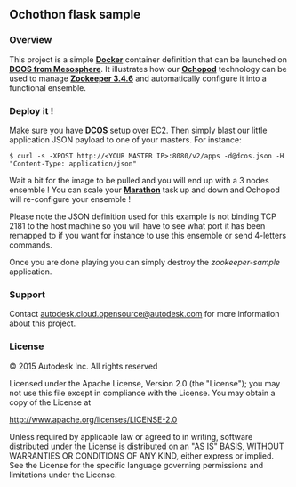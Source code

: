 ## Ochothon flask sample

### Overview

This project is a simple [**Docker**](https://www.docker.com/) container definition that can be launched on
[**DCOS from Mesosphere**](https://mesosphere.com/). It illustrates how our [**Ochopod**](https://github.com/autodesk-cloud/ochothon)
technology can be used to manage [**Zookeeper 3.4.6**](http://zookeeper.apache.org) and automatically configure it
into a functional ensemble.


### Deploy it !

Make sure you have [**DCOS**](https://mesosphere.com/) setup over EC2. Then simply blast our little application JSON
payload to one of your masters. For instance:

```
$ curl -s -XPOST http://<YOUR MASTER IP>:8080/v2/apps -d@dcos.json -H "Content-Type: application/json"
```

Wait a bit for the image to be pulled and you will end up with a 3 nodes ensemble ! You can scale your
[**Marathon**](https://mesosphere.github.io/marathon/) task up and down and Ochopod will re-configure your ensemble !

Please note the JSON definition used for this example is not binding TCP 2181 to the host machine so you will have to
see what port it has been remapped to if you want for instance to use this ensemble or send 4-letters commands.

Once you are done playing you can simply destroy the *zookeeper-sample* application.

### Support

Contact autodesk.cloud.opensource@autodesk.com for more information about this project.


### License

© 2015 Autodesk Inc.
All rights reserved

Licensed under the Apache License, Version 2.0 (the "License");
you may not use this file except in compliance with the License.
You may obtain a copy of the License at

   http://www.apache.org/licenses/LICENSE-2.0

Unless required by applicable law or agreed to in writing, software
distributed under the License is distributed on an "AS IS" BASIS,
WITHOUT WARRANTIES OR CONDITIONS OF ANY KIND, either express or implied.
See the License for the specific language governing permissions and
limitations under the License.